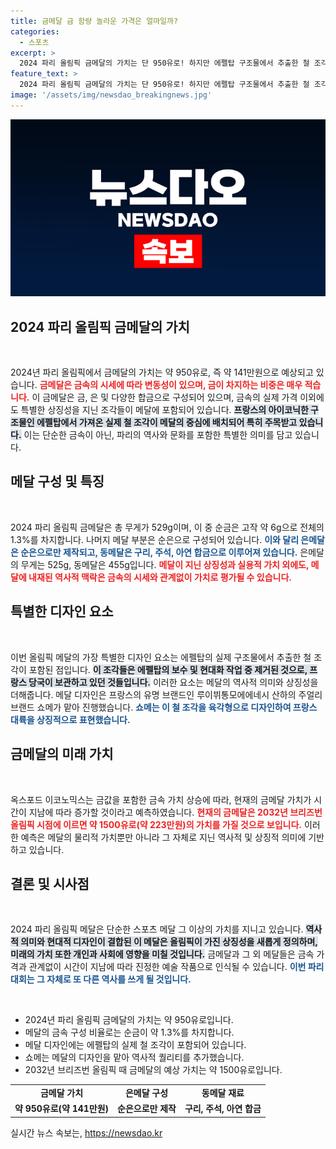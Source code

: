 ```yaml
---
title: 금메달 금 함량 놀라운 가격은 얼마일까?
categories:
  - 스포츠
excerpt: >
  2024 파리 올림픽 금메달의 가치는 단 950유로! 하지만 에펠탑 구조물에서 추출한 철 조각이 더해져 상징성을 높인 이 메달, 시간이 지나면 더욱 비싸질 전망. 클릭해서 메달의 진정한 가치를 확인하세요!
feature_text: >
  2024 파리 올림픽 금메달의 가치는 단 950유로! 하지만 에펠탑 구조물에서 추출한 철 조각이 더해져 상징성을 높인 이 메달, 시간이 지나면 더욱 비싸질 전망. 클릭해서 메달의 진정한 가치를 확인하세요!
image: '/assets/img/newsdao_breakingnews.jpg'
---
```


<p><img src="/assets/img/newsdao_breakingnews.jpg" alt="cryptoinkorea 속보" /></p>

<h2 data-ke-size="size26">2024 파리 올림픽 금메달의 가치</h2>

<p data-ke-size="size16">&nbsp;</p>  

<p>2024년 파리 올림픽에서 금메달의 가치는 약 950유로, 즉 약 141만원으로 예상되고 있습니다. <b><span style="color: #ee2323;">금메달은 금속의 시세에 따라 변동성이 있으며, 금이 차지하는 비중은 매우 적습니다.</span></b> 이 금메달은 금, 은 및 다양한 합금으로 구성되어 있으며, 금속의 실제 가격 이외에도 특별한 상징성을 지닌 조각들이 메달에 포함되어 있습니다. <b><span style="background-color: #21538527;">프랑스의 아이코닉한 구조물인 에펠탑에서 가져온 실제 철 조각이 메달의 중심에 배치되어 특히 주목받고 있습니다.</span></b> 이는 단순한 금속이 아닌, 파리의 역사와 문화를 포함한 특별한 의미를 담고 있습니다. </p>

<h2 data-ke-size="size26">메달 구성 및 특징</h2>

<p data-ke-size="size16">&nbsp;</p>  

<p>2024 파리 올림픽 금메달은 총 무게가 529g이며, 이 중 순금은 고작 약 6g으로 전체의 1.3%를 차지합니다. 나머지 메달 부분은 순은으로 구성되어 있습니다. <b><span style="color: #1a5490;">이와 달리 은메달은 순은으로만 제작되고, 동메달은 구리, 주석, 아연 합금으로 이루어져 있습니다.</span></b> 은메달의 무게는 525g, 동메달은 455g입니다. <b><span style="color: #ee2323;">메달이 지닌 상징성과 실용적 가치 외에도, 메달에 내재된 역사적 맥락은 금속의 시세와 관계없이 가치로 평가될 수 있습니다.</span></b> </p>

<h2 data-ke-size="size26">특별한 디자인 요소</h2>

<p data-ke-size="size16">&nbsp;</p>  

<p>이번 올림픽 메달의 가장 특별한 디자인 요소는 에펠탑의 실제 구조물에서 추출한 철 조각이 포함된 점입니다. <b><span style="background-color: #21538527;">이 조각들은 에펠탑의 보수 및 현대화 작업 중 제거된 것으로, 프랑스 당국이 보관하고 있던 것들입니다.</span></b> 이러한 요소는 메달의 역사적 의미와 상징성을 더해줍니다. 메달 디자인은 프랑스의 유명 브랜드인 루이뷔통모에에네시 산하의 주얼리 브랜드 쇼메가 맡아 진행했습니다. <b><span style="color: #1a5490;">쇼메는 이 철 조각을 육각형으로 디자인하여 프랑스 대륙을 상징적으로 표현했습니다.</span></b> </p>

<h2 data-ke-size="size26">금메달의 미래 가치</h2>

<p data-ke-size="size16">&nbsp;</p>  

<p>옥스포드 이코노믹스는 금값을 포함한 금속 가치 상승에 따라, 현재의 금메달 가치가 시간이 지남에 따라 증가할 것이라고 예측하였습니다. <b><span style="color: #ee2323;">현재의 금메달은 2032년 브리즈번 올림픽 시점에 이르면 약 1500유로(약 223만원)의 가치를 가질 것으로 보입니다.</span></b> 이러한 예측은 메달의 물리적 가치뿐만 아니라 그 자체로 지닌 역사적 및 상징적 의미에 기반하고 있습니다.</p>

<h2 data-ke-size="size26">결론 및 시사점</h2>

<p data-ke-size="size16">&nbsp;</p>  

<p>2024 파리 올림픽 메달은 단순한 스포츠 메달 그 이상의 가치를 지니고 있습니다. <b><span style="background-color: #21538527;">역사적 의미와 현대적 디자인이 결합된 이 메달은 올림픽이 가진 상징성을 새롭게 정의하며, 미래의 가치 또한 개인과 사회에 영향을 미칠 것입니다.</span></b> 금메달과 그 외 메달들은 금속 가격과 관계없이 시간이 지남에 따라 진정한 예술 작품으로 인식될 수 있습니다. <b><span style="color: #1a5490;">이번 파리 대회는 그 자체로 또 다른 역사를 쓰게 될 것입니다.</span></b> </p>

<p data-ke-size="size16">&nbsp;</p>  

<ul>
<li>2024년 파리 올림픽 금메달의 가치는 약 950유로입니다.</li>
<li>메달의 금속 구성 비율로는 순금이 약 1.3%를 차지합니다.</li>
<li>메달 디자인에는 에펠탑의 실제 철 조각이 포함되어 있습니다.</li>
<li>쇼메는 메달의 디자인을 맡아 역사적 퀄리티를 추가했습니다.</li>
<li>2032년 브리즈번 올림픽 때 금메달의 예상 가치는 약 1500유로입니다.</li>
</ul>

<table>
<tr>
<td style="text-align: center; height: 17px;"><b>금메달 가치</b></td>
<td style="text-align: center; height: 17px;"><b>은메달 구성</b></td>
<td style="text-align: center; height: 17px;"><b>동메달 재료</b></td>
</tr>
<tr>
<td style="text-align: center; height: 17px;"><b>약 950유로(약 141만원)</b></td>
<td style="text-align: center; height: 17px;"><b>순은으로만 제작</b></td>
<td style="text-align: center; height: 17px;"><b>구리, 주석, 아연 합금</b></td>
</tr>
</table>
실시간 뉴스 속보는, <a href="https://newsdao.kr" rel="dofollow">https://newsdao.kr</a>


